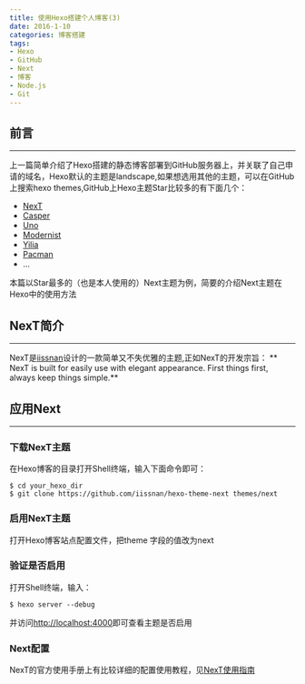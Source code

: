 ```yaml
---
title: 使用Hexo搭建个人博客(3)
date: 2016-1-10
categories: 博客搭建
tags: 
- Hexo 
- GitHub 
- Next 
- 博客 
- Node.js
- Git
---
```


## 前言
***
上一篇简单介绍了Hexo搭建的静态博客部署到GitHub服务器上，并关联了自己申请的域名，Hexo默认的主题是landscape,如果想选用其他的主题，可以在GitHub上搜索hexo themes,GitHub上Hexo主题Star比较多的有下面几个：
- [NexT](http://theme-next.iissnan.com/)
- [Casper](http://theme-next.iissnan.com/)
- [Uno](https://github.com/daleanthony/uno)
- [Modernist](https://github.com/orderedlist/modernist)
- [Yilia](https://github.com/litten/hexo-theme-yilia)
- [Pacman](https://github.com/A-limon/pacman)
- ...

本篇以Star最多的（也是本人使用的）Next主题为例，简要的介绍Next主题在Hexo中的使用方法

<!--more-->

## NexT简介
***
NexT是[iissnan](https://github.com/iissnan/hexo-theme-next)设计的一款简单又不失优雅的主题,正如NexT的开发宗旨：
** NexT is built for easily use with elegant appearance. First things first, always keep things simple.**

## 应用Next
***

### 下载NexT主题
在Hexo博客的目录打开Shell终端，输入下面命令即可：
    
    $ cd your_hexo_dir
    $ git clone https://github.com/iissnan/hexo-theme-next themes/next
  
### 启用NexT主题
打开Hexo博客站点配置文件，把theme 字段的值改为next

### 验证是否启用
打开Shell终端，输入：

    $ hexo server --debug

并访问[http://localhost:4000](http://localhost:4000)即可查看主题是否启用

### Next配置
NexT的官方使用手册上有比较详细的配置使用教程，见[NexT使用指南](http://theme-next.iissnan.com/)

